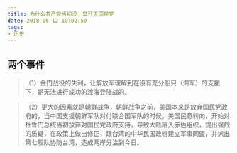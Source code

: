```yaml
---
title: 为什么共产党当初没一举歼灭国民党
date: 2018-06-12 10:02:50
tags:
- 历史
---
```

<!--more-->
## 两个事件
>（1）金门战役的失利，让解放军理解到在没有充分船只（海军）的支援下，是无法进行成功的渡海登陆战的。

>（2）更大的因素就是朝鲜战争，朝鲜战争之前，美国本来是放弃国民党政府的，当中国支援朝鲜军队对付联合国军队的时候，美国民意转向，开始对杜鲁门总统当初放弃对国民党政府支持，导致大陆落入赤色组织，提出强烈的质疑，在政策上做出修正，跟台湾的中华民国政府建立军事同盟，并派出第七舰队协防台湾，造成两岸分治到今日。